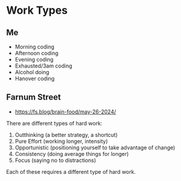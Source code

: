 # Work Types

## Me

* Morning coding
* Afternoon coding
* Evening coding
* Exhausted/3am coding
* Alcohol doing
* Hanover coding

## Farnum Street

* https://fs.blog/brain-food/may-26-2024/

There are different types of hard work:

1. Outthinking (a better strategy, a shortcut)
2. Pure Effort (working longer, intensity)
3. Opportunistic (positioning yourself to take advantage of change)
4. Consistency (doing average things for longer)
5. Focus (saying no to distractions)

Each of these requires a different type of hard work.
